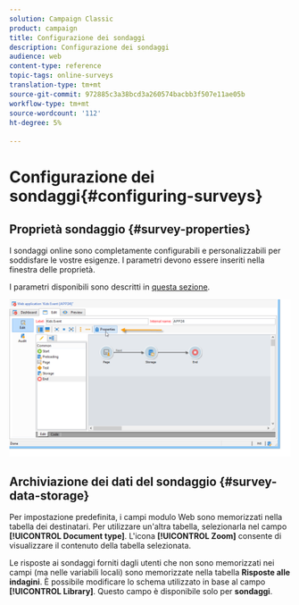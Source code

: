 ```yaml
---
solution: Campaign Classic
product: campaign
title: Configurazione dei sondaggi
description: Configurazione dei sondaggi
audience: web
content-type: reference
topic-tags: online-surveys
translation-type: tm+mt
source-git-commit: 972885c3a38bcd3a260574bacbb3f507e11ae05b
workflow-type: tm+mt
source-wordcount: '112'
ht-degree: 5%

---
```



# Configurazione dei sondaggi{#configuring-surveys}

## Proprietà sondaggio {#survey-properties}

I sondaggi online sono completamente configurabili e personalizzabili per soddisfare le vostre esigenze. I parametri devono essere inseriti nella finestra delle proprietà.

I parametri disponibili sono descritti in [questa sezione](../../web/using/defining-web-forms-properties.md).

![](assets/s_ncs_admin_survey_properties_general.png)

## Archiviazione dei dati del sondaggio {#survey-data-storage}

Per impostazione predefinita, i campi modulo Web sono memorizzati nella tabella dei destinatari. Per utilizzare un&#39;altra tabella, selezionarla nel campo **[!UICONTROL Document type]**. L&#39;icona **[!UICONTROL Zoom]** consente di visualizzare il contenuto della tabella selezionata.

Le risposte ai sondaggi forniti dagli utenti che non sono memorizzati nei campi (ma nelle variabili locali) sono memorizzate nella tabella **Risposte alle indagini**. È possibile modificare lo schema utilizzato in base al campo **[!UICONTROL Library]**. Questo campo è disponibile solo per **sondaggi**.
